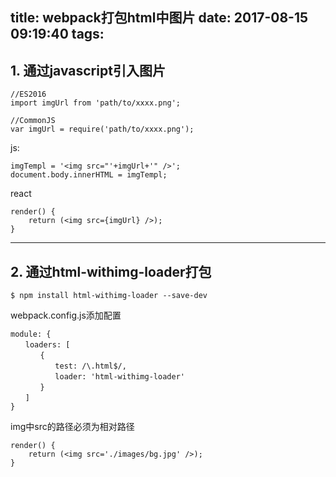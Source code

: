 title: webpack打包html中图片
date: 2017-08-15 09:19:40
tags:
---

## 1. 通过javascript引入图片

```
//ES2016
import imgUrl from 'path/to/xxxx.png';

//CommonJS
var imgUrl = require('path/to/xxxx.png');
```

js:

```
imgTempl = '<img src="'+imgUrl+'" />';
document.body.innerHTML = imgTempl;
```

react

```
render() {
    return (<img src={imgUrl} />);
}
```

---

## 2. 通过html-withimg-loader打包

```
$ npm install html-withimg-loader --save-dev
```

webpack.config.js添加配置

```
module: {
　　loaders: [
　　　　{
　　　　　　test: /\.html$/,
　　　　　　loader: 'html-withimg-loader'
　　　　}
　　]
}
```

img中src的路径必须为相对路径

```
render() {
    return (<img src='./images/bg.jpg' />);
}
```

